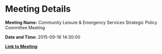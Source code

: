 # Meeting Details

**Meeting Name:** Community Leisure & Emergency Services Strategic Policy Committee Meeting

**Date and Time:** 2015-09-16 14:30:00

**[Link to Meeting](https://www.limerick.ie/council/whats-on/community-leisure-emergency-services-strategic-policy-committee-meeting-0)**
